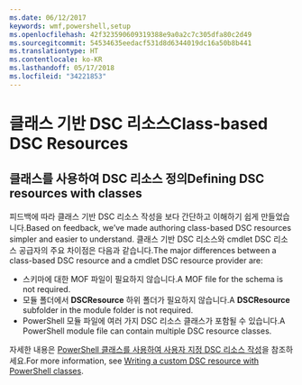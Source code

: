 ```yaml
---
ms.date: 06/12/2017
keywords: wmf,powershell,setup
ms.openlocfilehash: 42f323590609319388e9a0a2c7c305dfa80c2d49
ms.sourcegitcommit: 54534635eedacf531d8d6344019dc16a50b8b441
ms.translationtype: HT
ms.contentlocale: ko-KR
ms.lasthandoff: 05/17/2018
ms.locfileid: "34221853"
---
```

# <a name="class-based-dsc-resources"></a><span data-ttu-id="03577-102">클래스 기반 DSC 리소스</span><span class="sxs-lookup"><span data-stu-id="03577-102">Class-based DSC Resources</span></span>

## <a name="defining-dsc-resources-with-classes"></a><span data-ttu-id="03577-103">클래스를 사용하여 DSC 리소스 정의</span><span class="sxs-lookup"><span data-stu-id="03577-103">Defining DSC resources with classes</span></span>

<span data-ttu-id="03577-104">피드백에 따라 클래스 기반 DSC 리소스 작성을 보다 간단하고 이해하기 쉽게 만들었습니다.</span><span class="sxs-lookup"><span data-stu-id="03577-104">Based on feedback, we’ve made authoring class-based DSC resources simpler and easier to understand.</span></span>
<span data-ttu-id="03577-105">클래스 기반 DSC 리소스와 cmdlet DSC 리소스 공급자의 주요 차이점은 다음과 같습니다.</span><span class="sxs-lookup"><span data-stu-id="03577-105">The major differences between a class-based DSC resource and a cmdlet DSC resource provider are:</span></span>

* <span data-ttu-id="03577-106">스키마에 대한 MOF 파일이 필요하지 않습니다.</span><span class="sxs-lookup"><span data-stu-id="03577-106">A MOF file for the schema is not required.</span></span>
* <span data-ttu-id="03577-107">모듈 폴더에서 **DSCResource** 하위 폴더가 필요하지 않습니다.</span><span class="sxs-lookup"><span data-stu-id="03577-107">A **DSCResource** subfolder in the module folder is not required.</span></span>
* <span data-ttu-id="03577-108">PowerShell 모듈 파일에 여러 가지 DSC 리소스 클래스가 포함될 수 있습니다.</span><span class="sxs-lookup"><span data-stu-id="03577-108">A PowerShell module file can contain multiple DSC resource classes.</span></span>

<span data-ttu-id="03577-109">자세한 내용은 [PowerShell 클래스를 사용하여 사용자 지정 DSC 리소스 작성](https://msdn.microsoft.com/powershell/dsc/authoringresource)을 참조하세요.</span><span class="sxs-lookup"><span data-stu-id="03577-109">For more information, see [Writing a custom DSC resource with PowerShell classes](https://msdn.microsoft.com/powershell/dsc/authoringresource).</span></span>
